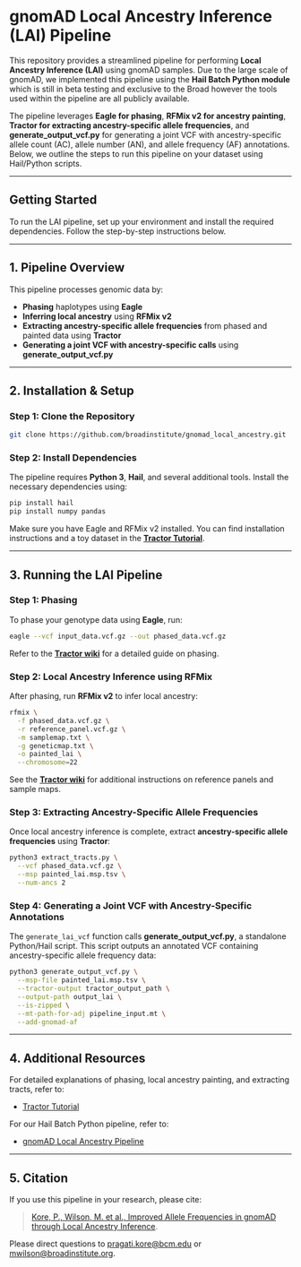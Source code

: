 # gnomAD Local Ancestry Inference (LAI) Pipeline

This repository provides a streamlined pipeline for performing **Local Ancestry Inference (LAI)** using gnomAD samples. Due to the large scale of gnomAD, we implemented this pipeline using the **Hail Batch Python module** which is still in beta testing and exclusive to the Broad however the tools used within the pipeline are all publicly available. 

The pipeline leverages **Eagle for phasing**, **RFMix v2 for ancestry painting**, **Tractor for extracting ancestry-specific allele frequencies**, and **generate\_output\_vcf.py** for generating a joint VCF with ancestry-specific allele count (AC), allele number (AN), and allele frequency (AF) annotations. Below, we outline the steps to run this pipeline on your dataset using Hail/Python scripts.

---

## **Getting Started**

To run the LAI pipeline, set up your environment and install the required dependencies. Follow the step-by-step instructions below.

---

## **1. Pipeline Overview**

This pipeline processes genomic data by:

- **Phasing** haplotypes using **Eagle**
- **Inferring local ancestry** using **RFMix v2**
- **Extracting ancestry-specific allele frequencies** from phased and painted data using **Tractor**
- **Generating a joint VCF with ancestry-specific calls** using **generate\_output\_vcf.py**

---

## **2. Installation & Setup**

### **Step 1: Clone the Repository**

```bash
git clone https://github.com/broadinstitute/gnomad_local_ancestry.git
```

### **Step 2: Install Dependencies**

The pipeline requires **Python 3**, **Hail**, and several additional tools. Install the necessary dependencies using:

```bash
pip install hail
pip install numpy pandas
```

Make sure you have Eagle and RFMix v2 installed. You can find installation instructions and a toy dataset in the **[Tractor Tutorial](https://github.com/Atkinson-Lab/Tractor-tutorial/tree/main)**.

---

## **3. Running the LAI Pipeline**

### **Step 1: Phasing**

To phase your genotype data using **Eagle**, run:

```bash
eagle --vcf input_data.vcf.gz --out phased_data.vcf.gz
```

Refer to the **[Tractor wiki](https://github.com/Atkinson-Lab/Tractor-tutorial/tree/main)** for a detailed guide on phasing.

### **Step 2: Local Ancestry Inference using RFMix**

After phasing, run **RFMix v2** to infer local ancestry:

```bash
rfmix \
  -f phased_data.vcf.gz \
  -r reference_panel.vcf.gz \
  -m samplemap.txt \
  -g geneticmap.txt \
  -o painted_lai \
  --chromosome=22
```

See the **[Tractor wiki](https://github.com/Atkinson-Lab/Tractor-tutorial/tree/main)** for additional instructions on reference panels and sample maps.

### **Step 3: Extracting Ancestry-Specific Allele Frequencies**

Once local ancestry inference is complete, extract **ancestry-specific allele frequencies** using **Tractor**:

```bash
python3 extract_tracts.py \
  --vcf phased_data.vcf.gz \
  --msp painted_lai.msp.tsv \
  --num-ancs 2
```

### **Step 4: Generating a Joint VCF with Ancestry-Specific Annotations**

The `generate_lai_vcf` function calls **generate\_output\_vcf.py**, a standalone Python/Hail script. This script outputs an annotated VCF containing ancestry-specific allele frequency data:

```bash
python3 generate_output_vcf.py \
  --msp-file painted_lai.msp.tsv \
  --tractor-output tractor_output_path \
  --output-path output_lai \
  --is-zipped \
  --mt-path-for-adj pipeline_input.mt \
  --add-gnomad-af
```

---

## **4. Additional Resources**

For detailed explanations of phasing, local ancestry painting, and extracting tracts, refer to:

- [Tractor Tutorial](https://github.com/Atkinson-Lab/Tractor-tutorial/tree/main)

For our Hail Batch Python pipeline, refer to:

- [gnomAD Local Ancestry Pipeline](https://github.com/broadinstitute/gnomad_local_ancestry/blob/main/batch/lai_batch_pipeline.py)

---

## **5. Citation**

If you use this pipeline in your research, please cite:

> [Kore, P., Wilson, M. et al., Improved Allele Frequencies in gnomAD through Local Ancestry Inference](https://www.biorxiv.org/content/10.1101/2024.10.30.620961v1).

Please direct questions to [pragati.kore@bcm.edu](mailto\:pragati.kore@bcm.edu) or [mwilson@broadinstitute.org](mailto\:mwilson@broadinstitute.org).
